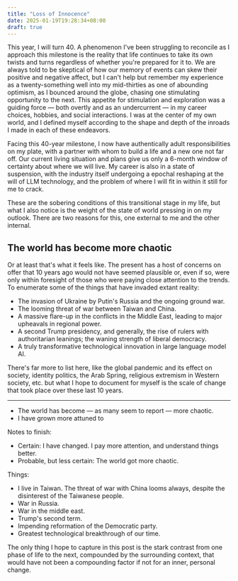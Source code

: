 ```yaml
---
title: "Loss of Innocence"
date: 2025-01-19T19:28:34+08:00
draft: true
---
```


This year, I will turn 40. A phenomenon I've been struggling to reconcile as I approach this milestone is the reality that life continues to take its own twists and turns regardless of whether you're prepared for it to. We are always told to be skeptical of how our memory of events can skew their positive and negative affect, but I can't help but remember my experience as a twenty-something well into my mid-thirties as one of abounding optimism, as I bounced around the globe, chasing one stimulating opportunity to the next. This appetite for stimulation and exploration was a guiding force &mdash; both overtly and as an undercurrent &mdash; in my career choices, hobbies, and social interactions. I was at the center of my own world, and I defined myself according to the shape and depth of the inroads I made in each of these endeavors.

Facing this 40-year milestone, I now have authentically adult responsibilities on my plate, with a partner with whom to build a life and a new one not far off. Our current living situation and plans give us only a 6-month window of certainty about where we will live. My career is also in a state of suspension, with the industry itself undergoing a epochal reshaping at the will of LLM technology, and the problem of where I will fit in within it still for me to crack.

These are the sobering conditions of this transitional stage in my life, but what I also notice is the weight of the state of world pressing in on my outlook. There are two reasons for this, one external to me and the other internal.

## The world has become more chaotic

Or at least that's what it feels like. The present has a host of concerns on offer that 10 years ago would not have seemed plausible or, even if so, were only within foresight of those who were paying close attention to the trends. To enumerate some of the things that have invaded extant reality:

- The invasion of Ukraine by Putin's Russia and the ongoing ground war.
- The looming threat of war between Taiwan and China.
- A massive flare-up in the conflicts in the Middle East, leading to major upheavals in regional power.
- A second Trump presidency, and generally, the rise of rulers with authoritarian leanings; the waning strength of liberal democracy.
- A truly transformative technological innovation in large language model AI.

There's far more to list here, like the global pandemic and its effect on society, identity politics, the Arab Spring, religious extremism in Western society, etc. but what I hope to document for myself is the scale of change that took place over these last 10 years.

---



- The world has become &mdash; as many seem to report &mdash; more chaotic.
- I have grown more attuned to 

Notes to finish:

- Certain: I have changed. I pay more attention, and understand things better.
- Probable, but less certain: The world got more chaotic.

Things:

- I live in Taiwan. The threat of war with China looms always, despite the disinterest of the Taiwanese people.
- War in Russia.
- War in the middle east.
- Trump's second term.
- Impending reformation of the Democratic party.
- Greatest technological breakthrough of our time.

The only thing I hope to capture in this post is the stark contrast from one phase of life to the next, compounded by the surrounding context, that would have not been a compounding factor if not for an inner, personal change.
